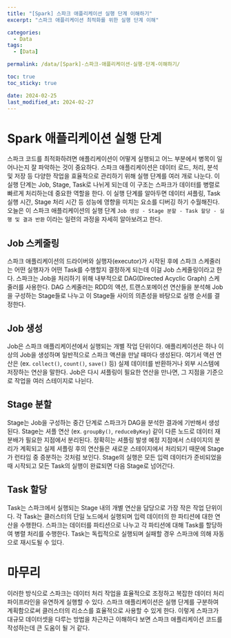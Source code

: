 ```yaml
---
title: "[Spark] 스파크 애플리케이션 실행 단계 이해하기"
excerpt: "스파크 애플리케이션 최적화를 위한 실행 단계 이해"

categories:
  - Data
tags:
  - [Data]

permalink: /data/[Spark]-스파크-애플리케이션-실행-단계-이해하기/

toc: true
toc_sticky: true

date: 2024-02-25
last_modified_at: 2024-02-27
---
```


# Spark 애플리케이션 실행 단계
스파크 코드를 최적화하려면 애플리케이션이 어떻게 실행되고 어느 부분에서 병목이 일어나는지 잘 파악하는 것이 중요하다. 
스파크 애플리케이션은 데이터 로드, 처리, 분석 및 저장 등 다양한 작업을 효율적으로 관리하기 위해 실행 단계를 여러 개로 나눈다. 
이 실행 단계는 Job, Stage, Task로 나뉘게 되는데 이 구조는 스파크가 데이터를 병렬로 빠르게 처리하는데 중요한 역할을 한다. 
이 실행 단계를 알아두면 데이터 셔플링, Task 실행 시간, Stage 처리 시간 등 성능에 영향을 미치는 요소를 디버깅 하기 수월해진다. 
오늘은 이 스파크 애플리케이션의 실행 단계 `Job 생성 - Stage 분할 - Task 할당 - 실행 및 결과 반환` 이라는 일련의 과정을 자세히 알아보려고 한다. 

## Job 스케줄링
스파크 애플리케이션의 드라이버와 실행자(executor)가 시작된 후에 스파크 스케줄러는 어떤 실행자가 어떤 Task를 수행할지 결정하게 되는데 이걸 Job 스케줄링이라고 한다. 
스파크는 Job을 처리하기 위해 내부적으로 DAG(Directed Acyclic Graph) 스케줄러를 사용한다. 
DAG 스케줄러는 RDD의 액션, 트랜스포메이션 연산들을 분석해 Job을 구성하는 Stage들로 나누고 이 Stage들 사이의 의존성을 바탕으로 실행 순서를 결정한다. 

## Job 생성
Job은 스파크 애플리케이션에서 실행되는 개별 작업 단위이다. 
애플리케이션은 하나 이상의 Job을 생성하며 일반적으로 스파크 액션을 만날 때마다 생성된다. 
여기서 액션 연산은 (ex. `collect()`, `count()`, `save()` 등) 실제 데이터를 반환하거나 외부 시스템에 저장하는 연산을 말한다. 
Job은 다시 셔플링이 필요한 연산을 만나면, 그 지점을 기준으로 작업을 여러 스테이지로 나뉜다.

## Stage 분할
Stage는 Job을 구성하는 중간 단계로 스파크가 DAG을 분석한 결과에 기반해서 생성된다. 
Stage는 셔플 연산 (ex. `groupBy()`, `reduceByKey`) 같이 다른 노드로 데이터 재분배가 필요한 지점에서 분리된다. 
정확히는 셔플링 발생 예정 지점에서 스테이지의 분리가 계획되고 실제 셔플링 후의 연산들은 새로운 스테이지에서 처리되기 때문에 Stage가 런타임 중 증분하는 것처럼 보인다. 
Stage의 실행은 모든 입력 데이터가 준비되었을 때 시작되고 모든 Task의 실행이 완료되면 다음 Stage로 넘어간다.

## Task 할당
Task는 스파크에서 실행되는 Stage 내의 개별 연산을 담당으로 가장 작은 작업 단위이다. 
각 Task는 클러스터의 단일 노드에서 실행되며 입력 데이터의 한 파티션에 대한 연산을 수행한다. 
스파크는 데이터를 파티션으로 나누고 각 파티션에 대해 Task를 할당하여 병렬 처리를 수행한다. 
Task는 독립적으로 실행되며 실패할 경우 스파크에 의해 자동으로 재시도될 수 있다. 

# 마무리
이러한 방식으로 스파크는 데이터 처리 작업을 효율적으로 조정하고 복잡한 데이터 처리 파이프라인을 유연하게 실행할 수 있다. 
스파크 애플리케이션은 실행 단계를 구분하여 계획함으로써 클러스터의 리소스를 효율적으로 사용할 수 있게 한다. 
이렇게 스파크가 대규모 데이터셋을 다루는 방법을 차근차근 이해하다 보면 스파크 애플리케이션 코드를 작성하는데 큰 도움이 될 거 같다. 
